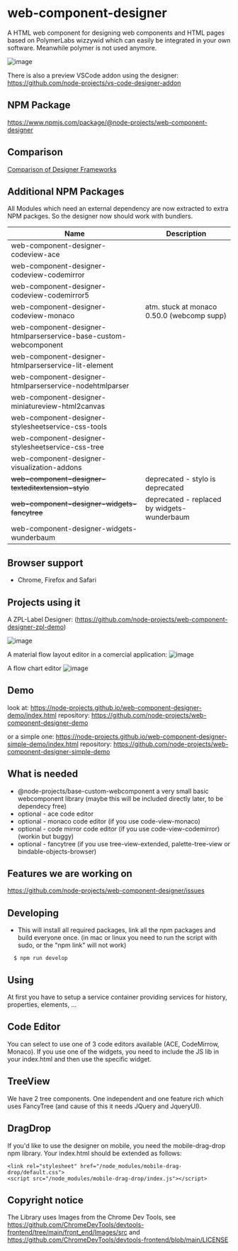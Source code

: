# web-component-designer

A HTML web component for designing web components and HTML pages based on PolymerLabs wizzywid which can easily be integrated in your own software.
Meanwhile polymer is not used anymore.

![image](https://user-images.githubusercontent.com/364896/117482820-358e2d80-af65-11eb-97fd-9d15ebf1966f.png)

There is also a preview VSCode addon using the designer: https://github.com/node-projects/vs-code-designer-addon

## NPM Package

https://www.npmjs.com/package/@node-projects/web-component-designer

## Comparison

[Comparison of Designer Frameworks](COMPARISON.md)

## Additional NPM Packages

All Modules which need an external dependency are now extracted to extra NPM packges.
So the designer now should work with bundlers.

| Name                                                                   | Description                                  |
| ---------------------------------------------------------------------- | -------------------------------------------- |
| web-component-designer-codeview-ace                                    |                                              |
| web-component-designer-codeview-codemirror                             |                                              |
| web-component-designer-codeview-codemirror5                            |                                              |
| web-component-designer-codeview-monaco                                 | atm. stuck at monaco 0.50.0 (webcomp supp)   |
| web-component-designer-htmlparserservice-base-custom-webcomponent      |                                              |
| web-component-designer-htmlparserservice-lit-element                   |                                              |
| web-component-designer-htmlparserservice-nodehtmlparser                |                                              |
| web-component-designer-miniatureview-html2canvas                       |                                              |
| web-component-designer-stylesheetservice-css-tools                     |                                              |
| web-component-designer-stylesheetservice-css-tree                      |                                              |
| web-component-designer-visualization-addons                            |                                              |
| ~~web-component-designer-texteditextension-stylo~~                     | deprecated - stylo is deprecated             |
| ~~web-component-designer-widgets-fancytree~~                           | deprecated - replaced by widgets-wunderbaum  |
| web-component-designer-widgets-wunderbaum                              |                                              |

## Browser support

  - Chrome, Firefox and Safari
  
## Projects using it

A ZPL-Label Designer:
(https://github.com/node-projects/web-component-designer-zpl-demo)

![image](https://github.com/node-projects/web-component-designer/assets/364896/e1f1e3cc-29a3-4749-a676-389577fab69a)

A material flow layout editor in a comercial application:
![image](https://github.com/node-projects/web-component-designer/assets/364896/0062562a-4224-4b11-aaa4-03e31494fcfa)

A flow chart editor
![image](https://github.com/user-attachments/assets/bcefa433-27fd-4be6-b3b7-a8264d66bef5)

## Demo

look at: https://node-projects.github.io/web-component-designer-demo/index.html
repository: https://github.com/node-projects/web-component-designer-demo

or a simple one: https://node-projects.github.io/web-component-designer-simple-demo/index.html
repository: https://github.com/node-projects/web-component-designer-simple-demo

## What is needed

- @node-projects/base-custom-webcomponent a very small basic webcomponent library (maybe this will be included directly later, to be dependecy free)
- optional - ace code editor
- optional - monaco code editor (if you use code-view-monaco)
- optional - code mirror code editor (if you use code-view-codemirror) (workin but buggy)
- optional - fancytree (if you use tree-view-extended, palette-tree-view or bindable-objects-browser)

## Features we are working on

https://github.com/node-projects/web-component-designer/issues

## Developing

  * This will install all required packages, link all the npm packages and build everyone once. (in mac or linux you need to run the script with sudo, or the "npm link" will not work)

```
  $ npm run develop
```

## Using

At first you have to setup a service container providing services for history, properties, elements, ...

## Code Editor

You can select to use one of 3 code editors available (ACE, CodeMirrow, Monaco).
If you use one of the widgets, you need to include the JS lib in your index.html and then use the specific widget.

## TreeView

We have 2 tree components. One independent and one feature rich which uses FancyTree (and cause of this it needs JQuery and JqueryUI).

## DragDrop

If you'd like to use the designer on mobile, you need the mobile-drag-drop npm library.
Your index.html should be extended as follows:

    <link rel="stylesheet" href="/node_modules/mobile-drag-drop/default.css">
    <script src="/node_modules/mobile-drag-drop/index.js"></script>

## Copyright notice

The Library uses Images from the Chrome Dev Tools, see
https://github.com/ChromeDevTools/devtools-frontend/tree/main/front_end/Images/src
and
https://github.com/ChromeDevTools/devtools-frontend/blob/main/LICENSE

